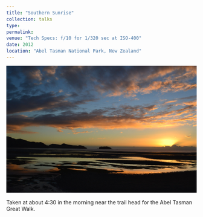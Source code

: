 ```yaml
---
title: "Southern Sunrise"
collection: talks
type: 
permalink: 
venue: "Tech Specs: f/10 for 1/320 sec at ISO-400"
date: 2012
location: "Abel Tasman National Park, New Zealand"
---
```


![alt_text](DSC_0356.JPG)

Taken at about 4:30 in the morning near the trail head for the Abel Tasman Great Walk.
